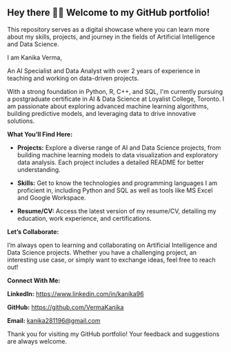 ## Hey there 👋🏻 Welcome to my GitHub portfolio!
This repository serves as a digital showcase where you can learn more about my skills, projects, and journey in the fields of Artificial Intelligence and Data Science.

I am Kanika Verma,

An AI Specialist and Data Analyst with over 2 years of experience in teaching and working on data-driven projects.

With a strong foundation in Python, R, C++, and SQL, I'm currently pursuing a postgraduate certificate in AI & Data Science at Loyalist College, Toronto. I am passionate about exploring advanced machine learning algorithms, building predictive models, and leveraging data to drive innovative solutions.

**What You’ll Find Here:**

- **Projects:** Explore a diverse range of AI and Data Science projects, from building machine learning models to data visualization and exploratory data analysis. Each project includes a detailed README for better understanding.

- **Skills:** Get to know the technologies and programming languages I am proficient in, including Python and SQL as well as tools like MS Excel and Google Workspace.

- **Resume/CV:** Access the latest version of my resume/CV, detailing my education, work experience, and certifications.

**Let’s Collaborate:**

I’m always open to learning and collaborating on Artificial Intelligence and Data Science projects. Whether you have a challenging project, an interesting use case, or simply want to exchange ideas, feel free to reach out!

**Connect With Me:**

**LinkedIn:** https://www.linkedin.com/in/kanika96

**GitHub:** https://github.com/VermaKanika

**Email:** kanika281196@gmail.com


Thank you for visiting my GitHub portfolio! Your feedback and suggestions are always welcome.

